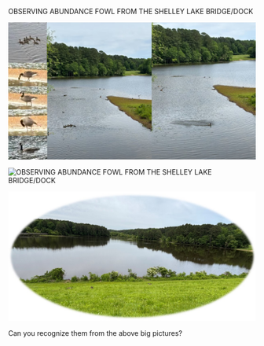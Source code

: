 OBSERVING ABUNDANCE FOWL FROM THE SHELLEY LAKE BRIDGE/DOCK



![OBSERVING ABUNDANCE FOWL FROM THE SHELLEY LAKE BRIDGE/DOCK](https://github.com/ywangnccu/ywang/blob/main/images/duck/Duck.jpg)

![OBSERVING ABUNDANCE FOWL FROM THE SHELLEY LAKE BRIDGE/DOCK](https://github.com/ywangnccu/ywang/blob/main/images/duck/Ducks.jpg)

![OBSERVING ABUNDANCE FOWL FROM THE SHELLEY LAKE BRIDGE/DOCK](https://github.com/ywangnccu/ywang/blob/main/images/duck/ThreeDucks.jpg)



Can you recognize them from the above big pictures?
